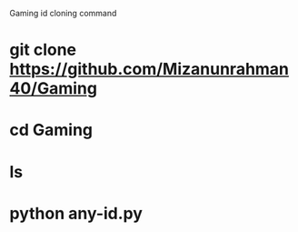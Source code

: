 Gaming id cloning command 
# git clone https://github.com/Mizanunrahman40/Gaming
# cd Gaming
# ls
# python any-id.py
